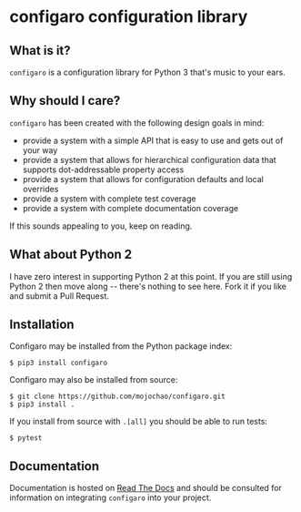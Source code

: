 configaro configuration library
===============================

What is it?
-----------

`configaro` is a configuration library for Python 3 that's music to your ears.

Why should I care?
------------------

`configaro` has been created with the following design goals in mind:

- provide a system with a simple API that is easy to use and gets out of your way
- provide a system that allows for hierarchical configuration data that supports dot-addressable property access 
- provide a system that allows for configuration defaults and local overrides
- provide a system with complete test coverage
- provide a system with complete documentation coverage

If this sounds appealing to you, keep on reading.

What about Python 2
-------------------

I have zero interest in supporting Python 2 at this point.  If you are still
using Python 2 then move along -- there's nothing to see here.  Fork it if you
like and submit a Pull Request.

Installation
------------

Configaro may be installed from the Python package index:

    $ pip3 install configaro

Configaro may also be installed from source:

    $ git clone https://github.com/mojochao/configaro.git
    $ pip3 install .

If you install from source with `.[all]` you should be able to run tests:

    $ pytest

Documentation
-------------

Documentation is hosted on [Read The Docs](https://readthedocs.org/projects/configaro/)
and should be consulted for information on integrating ``configaro`` into your project.
